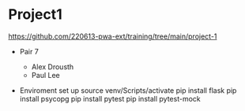 # Project1
https://github.com/220613-pwa-ext/training/tree/main/project-1

- Pair 7
  - Alex Drousth
  - Paul Lee

- Enviroment set up
source venv/Scripts/activate
pip install flask
pip install psycopg
pip install pytest
pip install pytest-mock